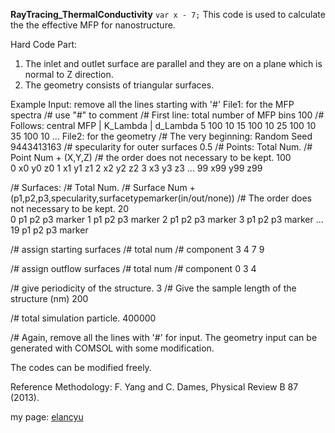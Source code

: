 **RayTracing_ThermalConductivity**
`var x - 7;`
This code is used to calculate the the effective MFP for nanostructure.

Hard Code Part:
1. The inlet and outlet surface are parallel and they are on a plane which is normal to Z direction.
2. The geometry consists of triangular surfaces.

Example Input: remove all the lines starting with '#'
File1: for the MFP spectra
/# use "#" to comment
/# First line: total number of MFP bins
100
/# Follows: central MFP | K_Lambda | d_Lambda
5     100    10
15    100    10
25    100    10
35    100    10
...
File2: for the geometry
/# The very beginning: Random Seed
9443413163
/# specularity for outer surfaces
0.5
/# Points: Total Num.
/# Point Num + (X,Y,Z)
/# the order does not necessary to be kept.
100         
0   x0  y0  z0
1   x1  y1  z1
2   x2  y2  z2
3   x3  y3  z3
...
99  x99 y99 z99     

/# Surfaces:
/# Total Num.
/# Surface Num + (p1,p2,p3,specularity,surfacetypemarker(in/out/none))
/# The order does not necessary to be kept.
20              
0   p1  p2  p3  marker
1   p1  p2  p3  marker
2   p1  p2  p3  marker
3   p1  p2  p3  marker
...
19  p1  p2  p3  marker        

/# assign starting surfaces
/# total num
/# component
3
4
7
9

/# assign outflow surfaces
/# total num
/# component
0
3
4

/# give periodicity of the structure.
3
/# Give the sample length of the structure (nm)
200

/# total simulation particle.
400000

/# Again, remove all the lines with '#' for input.
The geometry input can be generated with COMSOL with some modification.


The codes can be modified freely.

Reference Methodology: F. Yang and C. Dames, Physical Review B 87 (2013).

my page: [elancyu](https://github.com/elancyu/RayTracing_ThermalConductivity)

